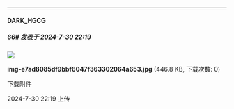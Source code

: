 ﻿
*****

####  DARK_HGCG  
##### 66#       发表于 2024-7-30 22:19

<img src="https://img.saraba1st.com/forum/202407/30/221938djcj8kb8jzlnzmy8.jpg" referrerpolicy="no-referrer">

<strong>img-e7ad8085df9bbf6047f363302064a653.jpg</strong> (446.8 KB, 下载次数: 0)

下载附件

2024-7-30 22:19 上传

